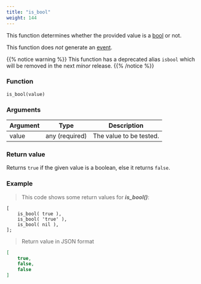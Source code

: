 ```yaml
---
title: "is_bool"
weight: 144
---
```


This function determines whether the provided value is a [bool](../../data-types/bool) or not.

This function does *not* generate an [event](../../overview/events).

{{% notice warning %}}
This function has a deprecated alias `isbool` which will be removed in the next *minor* release.
{{% /notice %}}

### Function

`is_bool(value)`

### Arguments

Argument | Type | Description
-------- | ---- | -----------
value | any (required) | The value to be tested.

### Return value

Returns `true` if the given value is a boolean, else it returns `false`.

### Example

> This code shows some return values for ***is_bool()***:

```thingsdb,json_response
[
    is_bool( true ),
    is_bool( 'true' ),
    is_bool( nil ),
];
```

> Return value in JSON format

```json
[
    true,
    false,
    false
]
```
